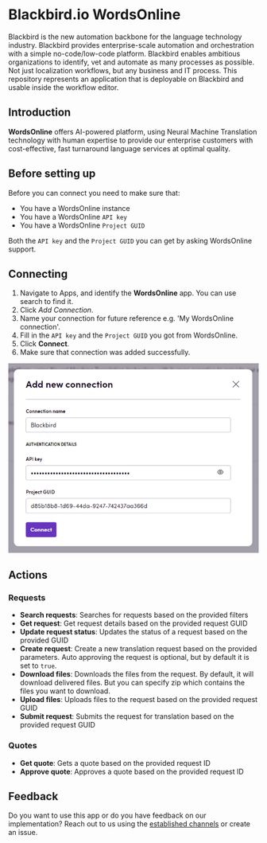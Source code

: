 # Blackbird.io WordsOnline

Blackbird is the new automation backbone for the language technology industry. Blackbird provides enterprise-scale automation and orchestration with a simple no-code/low-code platform. Blackbird enables ambitious organizations to identify, vet and automate as many processes as possible. Not just localization workflows, but any business and IT process. This repository represents an application that is deployable on Blackbird and usable inside the workflow editor.

## Introduction

<!-- begin docs -->

**WordsOnline** offers AI-powered platform, using Neural Machine Translation technology with human expertise to provide our enterprise customers with cost-effective, fast turnaround language services at optimal quality.

## Before setting up

Before you can connect you need to make sure that:

- You have a WordsOnline instance 
- You have a WordsOnline `API key`
- You have a WordsOnline `Project GUID`

Both the `API key` and the `Project GUID` you can get by asking WordsOnline support.

## Connecting

1. Navigate to Apps, and identify the **WordsOnline** app. You can use search to find it.
2. Click _Add Connection_.
3. Name your connection for future reference e.g. 'My WordsOnline connection'.
4. Fill in the `API key` and the `Project GUID` you got from WordsOnline.
5. Click **Connect**.
6. Make sure that connection was added successfully.

![connection](/image/README/connection.png)

## Actions

### Requests 

- **Search requests**: Searches for requests based on the provided filters
- **Get request**: Get request details based on the provided request GUID
- **Update request status**: Updates the status of a request based on the provided GUID
- **Create request**: Create a new translation request based on the provided parameters. Auto approving the request is optional, but by default it is set to `true`.
- **Download files**: Downloads the files from the request. By default, it will download delivered files. But you can specify zip which contains the files you want to download.
- **Upload files**: Uploads files to the request based on the provided request GUID
- **Submit request**: Submits the request for translation based on the provided request GUID

### Quotes
- **Get quote**: Gets a quote based on the provided request ID
- **Approve quote**: Approves a quote based on the provided request ID

## Feedback

Do you want to use this app or do you have feedback on our implementation? Reach out to us using the [established channels](https://www.blackbird.io/) or create an issue.

<!-- end docs -->